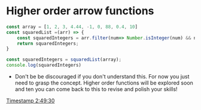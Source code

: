 # Higher order arrow functions 

```js
const array = [1, 2, 3, 4.44, -1, 0, 88, 0.4, 10]
const squaredList =(arr) => {
    const squaredIntegers = arr.filter(num=> Number.isInteger(num) && num > 0).map(x => x * x);
    return squaredIntegers;
}

const squaredIntegers = squaredList(array);
console.log(squaredIntegers)
```


- Don't be  be discouraged if you don't understand this. For now you just need to grasp the concept. Higher order functions will be explored soon and ten you can come back to this to revise and polish your skills!

[Timestamp 2:49:30](https://youtu.be/PkZNo7MFNFg)